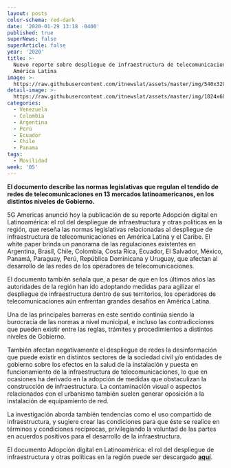 ```yaml
---
layout: posts
color-schema: red-dark
date: '2020-01-29 13:18 -0400'
published: true
superNews: false
superArticle: false
year: '2020'
title: >-
  Nuevo reporte sobre despliegue de infraestructura de telecomunicaciones en
  América Latina 
image: >-
  https://raw.githubusercontent.com/itnewslat/assets/master/img/540x320/Ciudad-5G-p.jpg
detail-image: >-
  https://raw.githubusercontent.com/itnewslat/assets/master/img/1024x680/Ciudad-5G-g.jpg
categories:
  - Venezuela
  - Colombia
  - Argentina
  - Perú
  - Ecuador
  - Chile
  - Panama
tags:
  - Movilidad
week: '05'
---
```

**El documento describe las normas legislativas que regulan el tendido de redes de telecomunicaciones en 13 mercados latinoamericanos, en los distintos niveles de Gobierno.** 

5G Americas anunció hoy la publicación de su reporte Adopción digital en Latinoamérica: el rol del despliegue de infraestructura y otras políticas en la región, que reseña las normas legislativas relacionadas al despliegue de infraestructura de telecomunicaciones en América Latina y el Caribe. El white paper brinda un panorama de las regulaciones existentes en Argentina, Brasil, Chile, Colombia, Costa Rica, Ecuador, El Salvador, México, Panamá, Paraguay, Perú, República Dominicana y Uruguay, que afectan al desarrollo de las redes de los operadores de telecomunicaciones. 

El documento también señala que, a pesar de que en los últimos años las autoridades de la región han ido adoptando medidas para agilizar el despliegue de infraestructura dentro de sus territorios, los operadores de telecomunicaciones aún enfrentan grandes desafíos en América Latina. 

Una de las principales barreras en este sentido continúa siendo la burocracia de las normas a nivel municipal, e incluso las contradicciones que pueden existir entre las reglas, trámites y procedimientos a distintos niveles de Gobierno. 

También afectan negativamente el despliegue de redes la desinformación que puede existir en distintos sectores de la sociedad civil y/o entidades de gobierno sobre los efectos en la salud de la instalación y puesta en funcionamiento de la infraestructura de telecomunicaciones, lo que en ocasiones ha derivado en la adopción de medidas que obstaculizan la construcción de infraestructura. La contaminación visual o aspectos relacionados con el urbanismo también suelen generar oposición a la instalación de equipamiento de red.

La investigación aborda también tendencias como el uso compartido de infraestructura, y sugiere crear las condiciones para que éste se realice en términos y condiciones recíprocas, privilegiando la voluntad de las partes en acuerdos positivos para el desarrollo de la infraestructura. 

El documento Adopción digital en Latinoamérica: el rol del despliegue de infraestructura y otras políticas en la región puede ser descargado **[aquí](brechacero.com/wp-content/uploads/2020/01/Adopción-digital-en-Latinoamérica-2020-ES.pdf)**. 